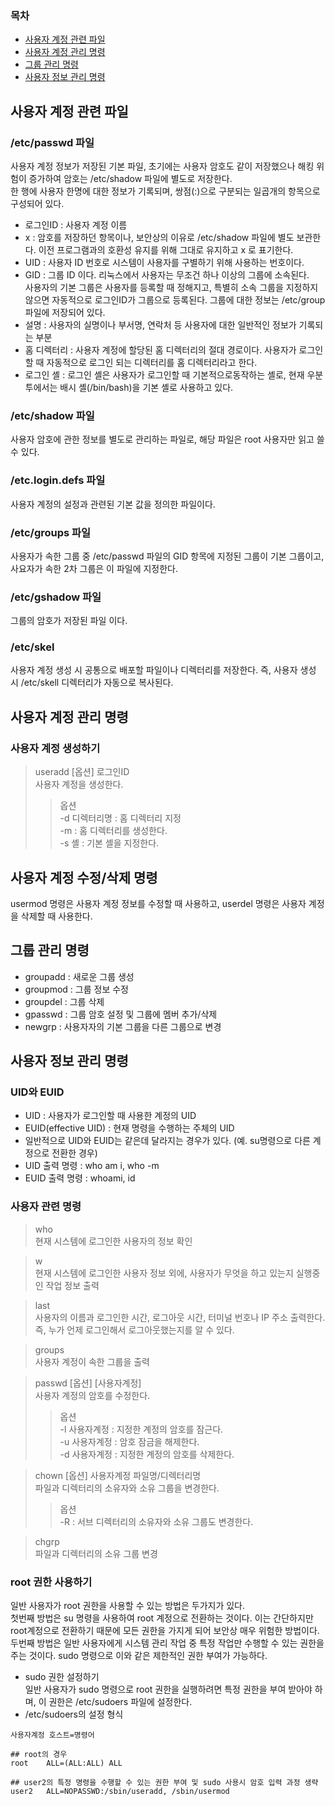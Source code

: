 ### 목차
- [사용자 계정 관련 파일](#사용자-계정-관련-파일)
- [사용자 계정 관리 명령](#사용자-계정-관리-명령)
- [그룹 관리 명령](#그룹-관리-명령)
- [사용자 정보 관리 명령](#사용자-정보-관리-명령)

## 사용자 계정 관련 파일
### /etc/passwd 파일
사용자 계정 정보가 저장된 기본 파일, 초기에는 사용자 암호도 같이 저장했으나 해킹 위험이 증가하여 암호는 /etc/shadow 파일에 별도로 저장한다.  
한 행에 사용자 한명에 대한 정보가 기록되며, 쌍점(:)으로 구분되는 일곱개의 항목으로 구성되어 있다.
- 로그인ID : 사용자 계정 이름
- x : 암호를 저장하던 항목이나, 보안상의 이유로 /etc/shadow 파일에 별도 보관한다. 이전 프로그램과의 호환성 유지를 위해 그대로 유지하고 x 로 표기한다.
- UID : 사용자 ID 번호로 시스템이 사용자를 구별하기 위해 사용하는 번호이다.
- GID : 그룹 ID 이다. 리눅스에서 사용자는 무조건 하나 이상의 그룹에 소속된다.  
사용자의 기본 그룹은 사용자를 등록할 때 정해지고, 특별히 소속 그룹을 지정하지 않으면 자동적으로 로그인ID가 그룹으로 등록된다. 그룹에 대한 정보는 /etc/group 파일에 저장되어 있다.
- 설명 : 사용자의 실명이나 부서명, 연락처 등 사용자에 대한 일반적인 정보가 기록되는 부분
- 홈 디렉터리 : 사용자 계정에 할당된 홈 디렉터리의 절대 경로이다. 사용자가 로그인할 때 자동적으로 로그인 되는 디렉터리를 홈 디렉터리라고 한다.
- 로그인 셸 : 로그인 셸은 사용자가 로그인할 때 기본적으로동작하는 셸로, 현재 우분투에서는 배시 셸(/bin/bash)을 기본 셸로 사용하고 있다.
### /etc/shadow 파일
사용자 암호에 관한 정보를 별도로 관리하는 파일로, 해당 파일은 root 사용자만 읽고 쓸 수 있다.
### /etc.login.defs 파일
사용자 계정의 설정과 관련된 기본 값을 정의한 파일이다.
### /etc/groups 파일
사용자가 속한 그룹 중 /etc/passwd 파일의 GID 항목에 지정된 그룹이 기본 그룹이고, 사요자가 속한 2차 그룹은 이 파일에 지정한다.
### /etc/gshadow 파일
그룹의 암호가 저장된 파일 이다.
### /etc/skel
사용자 계정 생성 시 공통으로 배포할 파일이나 디렉터리를 저장한다. 즉, 사용자 생성 시 /etc/skell 디렉터리가 자동으로 복사된다.

## 사용자 계정 관리 명령
### 사용자 계정 생성하기
> useradd [옵션] 로그인ID  
> 사용자 계정을 생성한다.  
>> 옵션   
>> -d 디렉터리명 : 홈 디렉터리 지정  
>> -m : 홈 디렉터리를 생성한다.  
>> -s 셸 : 기본 셸을 지정한다.
## 사용자 계정 수정/삭제 명령
usermod 명령은 사용자 계정 정보를 수정할 때 사용하고, userdel 명령은 사용자 계정을 삭제할 때 사용한다. 

## 그룹 관리 명령
- groupadd : 새로운 그룹 생성
- groupmod : 그룹 정보 수정
- groupdel : 그룹 삭제
- gpasswd : 그룹 암호 설정 및 그룹에 멤버 추가/삭제
- newgrp : 사용자자의 기본 그룹을 다른 그룹으로 변경

## 사용자 정보 관리 명령
### UID와 EUID
- UID : 사용자가 로그인할 때 사용한 계정의 UID
- EUID(effective UID) : 현재 명령을 수행하는 주체의 UID  
- 일반적으로 UID와 EUID는 같은데 달라지는 경우가 있다. (예. su명령으로 다른 계정으로 전환한 경우)
- UID 출력 명령 : who am i, who -m
- EUID 출력 명령 : whoami, id
### 사용자 관련 명령
> who  
> 현재 시스템에 로그인한 사용자의 정보 확인

> w  
> 현재 시스템에 로그인한 사용자 정보 외에, 사용자가 무엇을 하고 있는지 실행중인 작업 정보 출력

> last  
> 사용자의 이름과 로그인한 시간, 로그아웃 시간, 터미널 번호나 IP 주소 출력한다.  
> 즉, 누가 언제 로그인해서 로그아웃했는지를 알 수 있다.

> groups  
> 사용자 계정이 속한 그룹을 출력

> passwd [옵션] [사용자계정]  
> 사용자 계정의 암호를 수정한다.  
>> 옵션  
>> -l 사용자계정 : 지정한 계정의 암호를 잠근다.  
>> -u 사용자계정 : 암호 잠금을 해제한다.  
>> -d 사용자계정 : 지정한 계정의 암호를 삭제한다.

> chown [옵션] 사용자계정 파일명/디렉터리명  
> 파일과 디렉터리의 소유자와 소유 그룹을 변경한다.  
>> 옵션  
>> -R : 서브 디렉터리의 소유자와 소유 그룹도 변경한다.

> chgrp  
> 파일과 디렉터리의 소유 그룹 변경

### root 권한 사용하기
일반 사용자가 root 권한을 사용할 수 있는 방법은 두가지가 있다.  
첫번째 방법은 su 명령을 사용하여 root 계정으로 전환하는 것이다. 이는 간단하지만 root계정으로 전환하기 때문에 모든 권한을 가지게 되어 보안상 매우 위험한 방법이다.  
두번째 방법은 일반 사용자에게 시스템 관리 작업 중 특정 작업만 수행할 수 있는 권한을 주는 것이다. sudo 명령으로 이와 같은 제한적인 권한 부여가 가능하다.
- sudo 권한 설정하기  
일반 사용자가 sudo 명령으로 root 권한을 실행하려면 특정 권한을 부여 받아야 하며, 이 권한은 /etc/sudoers 파일에 설정한다.
- /etc/sudoers의 설정 형식
```
사용자계정 호스트=명령어

## root의 경우
root    ALL=(ALL:ALL) ALL

## user2의 특정 명령을 수행할 수 있는 권한 부여 및 sudo 사용시 암호 입력 과정 생략
user2   ALL=NOPASSWD:/sbin/useradd, /sbin/usermod
```